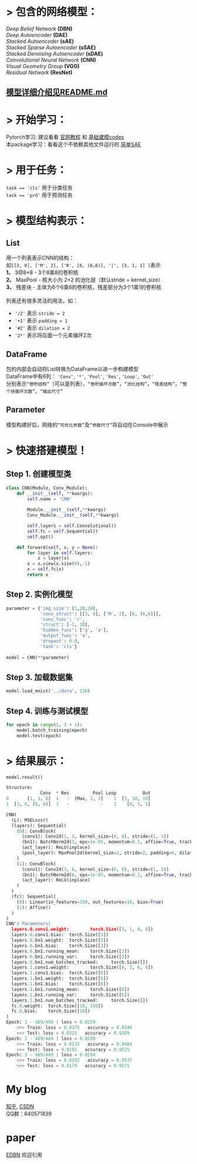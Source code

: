 # > 包含的网络模型：
*Deep Belief Network* **(DBN)** </br>
*Deep Autoencoder* **(DAE)** </br>
*Stacked Autoencoder* **(sAE)** </br>
*Stacked Sparse Autoencoder* **(sSAE)**  </br>
*Stacked Denoising Autoencoder* **(sDAE)** </br>
*Convolutional Neural Network* **(CNN)** </br>
*Visual Geometry Group* **(VGG)** </br>
*Residual Network* **(ResNet)**  </br>
## [模型详细介绍见README.md](https://github.com/fuzimaoxinan/Pytorch-Deep-Neural-Networks/blob/master/model/README.md)</br>
# > 开始学习：
Pytorch学习: 建议看看 [官网教程](https://pytorch.org/tutorials/) 和 [基础建模codes](https://github.com/rusty1s/pytorch_geometric/tree/master/examples) </br>
本package学习：看看这个不依赖其他文件运行的 [简单SAE](https://github.com/fuzimaoxinan/Pytorch-Deep-Neural-Networks/blob/master/example/simple_ae.py)
# > 用于任务：
`task == 'cls'` 用于分类任务 </br>
`task == 'prd'` 用于预测任务 </br>
# > 模型结构表示：
## List
用一个列表表示CNN的结构：</br>
如`[[3, 8], ['M', 2], ['R', [6, (6,6)], '|', [3, 1, 1] ]`表示 </br>
**1、** 3@8×8 - 3个8乘8的卷积核 </br>
**2、** MaxPool - 核大小为 2×2 的池化层（默认stride = kernel_size） </br>
**3、** 残差块 - 主体为6个6乘6的卷积核，残差部分为3个1乘1的卷积核 </br></br>
列表还有很多灵活的用法，如：</br>
- `'/2'` 表示 `stride = 2` </br>
- `'+1'` 表示 `padding = 1` </br>
- `'#2'` 表示 `dilation = 2` </br>
- `'2*'` 表示将后面一个元素循环2次 </br>
## DataFrame
包的内部会自动将List转换为DataFrame以进一步构建模型 </br>
DataFrame中有6列： `'Conv'`, `'*'`, `'Pool'`, `'Res'`, `'Loop'`, `'Out'` </br>
分别表示`“卷积结构”`（可以是列表），`“卷积循环次数”`，`“池化结构”`，`“残差结构”`，`“整个块循环次数”`，`“输出尺寸”`
## Parameter
模型构建好后，网络的`“可优化参数”`及`“参数尺寸”`将自动在Console中展示
# > 快速搭建模型！
## Step 1. 创建模型类
```python
class CNN(Module, Conv_Module):  
    def __init__(self, **kwargs):
        self.name = 'CNN'
        
        Module.__init__(self,**kwargs)
        Conv_Module.__init__(self,**kwargs)

        self.layers = self.Convolutional()
        self.fc = self.Sequential()
        self.opt()

    def forward(self, x, y = None):
        for layer in self.layers:
            x = layer(x)
        x = x.view(x.size(0),-1)
        x = self.fc(x)
        return x
```
## Step 2. 实例化模型
```python  
parameter = {'img_size': [1,28,28],
             'conv_struct': [[3, 8], ['M', 2], [6, (6,6)]],
             'conv_func': 'r',
             'struct': [-1, 10],
             'hidden_func': ['g', 'a'],
             'output_func': 'a',
             'dropout': 0.0,
             'task': 'cls'}
    
model = CNN(**parameter)
```
## Step 3. 加载数据集
```python
model.load_mnist('../data', 128)
```
## Step 4. 训练与测试模型
```python
for epoch in range(1, 3 + 1):
    model.batch_training(epoch)
    model.test(epoch)
```
# > 结果展示：
```python
model.result()

Structure:
             Conv  * Res         Pool Loop          Out
0       [1, 3, 8]  1   -  [Max, 2, 2]    1  [3, 10, 10]
1  [3, 6, (6, 6)]  1   -            -    1    [6, 5, 5]

CNN(
  (L): MSELoss()
  (layers): Sequential(
    (0): ConvBlock(
      (conv1): Conv2d(1, 3, kernel_size=(8, 8), stride=(1, 1))
      (bn1): BatchNorm2d(3, eps=1e-05, momentum=0.1, affine=True, track_running_stats=True)
      (act_layer): ReLU(inplace)
      (pool_layer): MaxPool2d(kernel_size=2, stride=2, padding=0, dilation=1, ceil_mode=False)
    )
    (1): ConvBlock(
      (conv1): Conv2d(3, 6, kernel_size=(6, 6), stride=(1, 1))
      (bn1): BatchNorm2d(6, eps=1e-05, momentum=0.1, affine=True, track_running_stats=True)
      (act_layer): ReLU(inplace)
    )
  )
  (fc): Sequential(
    (0): Linear(in_features=150, out_features=10, bias=True)
    (1): Affine()
  )
)
CNN's Parameters(
  layers.0.conv1.weight:        torch.Size([3, 1, 8, 8])
  layers.0.conv1.bias:  torch.Size([3])
  layers.0.bn1.weight:  torch.Size([3])
  layers.0.bn1.bias:    torch.Size([3])
  layers.0.bn1.running_mean:    torch.Size([3])
  layers.0.bn1.running_var:     torch.Size([3])
  layers.0.bn1.num_batches_tracked:     torch.Size([])
  layers.1.conv1.weight:        torch.Size([6, 3, 6, 6])
  layers.1.conv1.bias:  torch.Size([6])
  layers.1.bn1.weight:  torch.Size([6])
  layers.1.bn1.bias:    torch.Size([6])
  layers.1.bn1.running_mean:    torch.Size([6])
  layers.1.bn1.running_var:     torch.Size([6])
  layers.1.bn1.num_batches_tracked:     torch.Size([])
  fc.0.weight:  torch.Size([10, 150])
  fc.0.bias:    torch.Size([10])
)
Epoch: 1 - 469/469 | loss = 0.0259
    >>> Train: loss = 0.0375   accuracy = 0.9340   
    >>> Test: loss = 0.0225   accuracy = 0.9389   
Epoch: 2 - 469/469 | loss = 0.0200
    >>> Train: loss = 0.0215   accuracy = 0.9484   
    >>> Test: loss = 0.0191   accuracy = 0.9525   
Epoch: 3 - 469/469 | loss = 0.0204
    >>> Train: loss = 0.0192   accuracy = 0.9537   
    >>> Test: loss = 0.0179   accuracy = 0.9571   
```
# My blog
[知乎](https://www.zhihu.com/people/fu-zi-36-41/posts), 
[CSDN](https://blog.csdn.net/fuzimango/article/list/) </br>
QQ群：640571839

# paper
[EDBN](https://www.sciencedirect.com/science/article/pii/S0019057819302903?via%3Dihub) 欢迎引用
